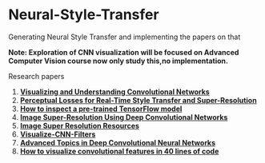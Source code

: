 # Neural-Style-Transfer
Generating Neural Style Transfer and implementing the papers on that

**Note: Exploration of CNN visualization will be focused on Advanced Computer Vision course now only study this,no implementation.**

Research papers

1. **[Visualizing and Understanding Convolutional Networks](https://arxiv.org/pdf/1311.2901.pdf)**
2. **[Perceptual Losses for Real-Time Style Transfer and Super-Resolution](https://cs.stanford.edu/people/jcjohns/papers/eccv16/JohnsonECCV16.pdf)**
3. **[How to inspect a pre-trained TensorFlow model](https://medium.com/@daj/how-to-inspect-a-pre-trained-tensorflow-model-5fd2ee79ced0)**
4. **[Image Super-Resolution Using Deep Convolutional Networks](https://arxiv.org/pdf/1501.00092.pdf)**
5. **[Image Super Resolution Resources](https://github.com/titu1994/Image-Super-Resolution)**
6. **[Visualize-CNN-Filters](https://github.com/meet-minimalist/Visualize-CNN-Filters/blob/master/Visualize%20CNN%20Layer%20Outputs%20and%20Filters.ipynb)**
7. **[Advanced Topics in Deep Convolutional Neural Networks](https://towardsdatascience.com/advanced-topics-in-deep-convolutional-neural-networks-71ef1190522d)**
8. **[How to visualize convolutional features in 40 lines of code](https://towardsdatascience.com/how-to-visualize-convolutional-features-in-40-lines-of-code-70b7d87b0030)**
